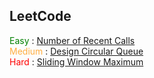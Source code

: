 ## LeetCode

<div>
  <span style="color: green">Easy</span> : <a href="https://leetcode.com/problems/number-of-recent-calls/">Number of Recent Calls</a><br>
  <span style="color: #FFAE42">Medium</span> : <a href="https://leetcode.com/problems/design-circular-queue/">Design Circular Queue</a><br>
  <span style="color: red">Hard</span> : <a href="https://leetcode.com/problems/sliding-window-maximum/">Sliding Window Maximum</a><br>
</div>